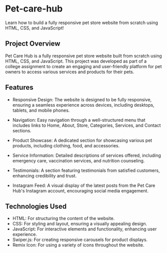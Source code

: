 # Pet-care-hub
Learn how to build a fully responsive pet store website from scratch using HTML, CSS, and JavaScript!

## Project Overview
Pet Care Hub is a fully responsive pet store website built from scratch using HTML, CSS, and JavaScript. This project was developed as part of a college assignment to create an engaging and user-friendly platform for pet owners to access various services and products for their pets.

## Features
- Responsive Design: The website is designed to be fully responsive, ensuring a seamless experience across devices, including desktops, tablets, and mobile phones.

- Navigation: Easy navigation through a well-structured menu that includes links to Home, About, Store, Categories, Services, and Contact sections.

- Product Showcase: A dedicated section for showcasing various pet products, including clothing, food, and accessories.

- Service Information: Detailed descriptions of services offered, including emergency care, vaccination services, and nutrition counseling.

- Testimonials: A section featuring testimonials from satisfied customers, enhancing credibility and trust.

- Instagram Feed: A visual display of the latest posts from the Pet Care Hub's Instagram account, encouraging social media engagement.

## Technologies Used
- HTML: For structuring the content of the website.
- CSS: For styling and layout, ensuring a visually appealing design.
- JavaScript: For interactive elements and functionality, enhancing user experience.
- Swiper.js: For creating responsive carousels for product displays.
- Remix Icon: For using a variety of icons throughout the website.

